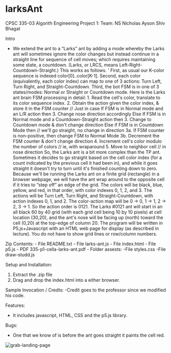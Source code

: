 # larksAnt

CPSC 335-03 Algorith Engineering
Project 1:
Team: NS
Nicholas Ayson
Shiv Bhagat

Intro
   - We extend the ant to a “Larks” ant by adding a mode whereby the Larks ant will sometimes ignore the color
    changes but instead continue in a straight line for sequence of cell moves; which requires maintaining some
    state, a countdown. (Larks, or LRCS, means Left-Right-Countdown-Straight.) This works as follows. '
    First, as usual our K-color sequence is indexed color[0]..color[K-1].
    Second, each color (equivalently, each color index) can map to one of 3 actions: Turn Left, Turn Right, and
    Straight-Countdown.
    Third, the bot FSM is in one of 3 states/modes: Normal or Straight or Countdown mode.
    Here is the Larks ant brain FSM processing in detail:
    1. Read the cell's color, translate to its color sequence index.
    2. Obtain the action given the color index, & store it in the FSM counter // Just in case
    If FSM is in Normal mode and an L/R action then
    3. Change nose direction accordingly
    Else If FSM is in Normal mode and a Countdown-Straight action then
    3. Change to Countdown mode & don't change direction
    Else if FSM is in Countdown Mode then // we'll go straight, no change in direction
    3a. If FSM counter is non-positive, then change FSM to Normal Mode
    3b. Decrement the FSM counter & don't change direction
    4. Increment cell's color modulo the number of colors // ie, with wraparound
    5. Move to neighbor cell // in nose direction
    So, the Larks ant is a bit more complex than the TP ant. Sometimes it decides to go straight based on the cell
    color index (for a count indicated by the previous cell it had been in), and while it goes straight it doesn't try to
    turn until it's finished counting down to zero.
    Because we'll be running the Larks ant on a finite grid (rectangle) in a browser webpage, we will have the ant
    wrap around to the opposite cell if it tries to “step off” an edge of the grid.
    The colors will be black, blue, yellow, and red, in that order, with color indexes 0, 1, 2, and 3.
    The actions will be Turn Left, Turn Right, and Straight-Countdown, with action indexes 0, 1, and 2.
    The color-action map will be 0 → 0, 1 → 1, 2 → 2, 3 → 1. So the action order is 0121.
    The Larks #0121 ant will start in an all black 60 by 40 grid (with each grid cell being 10 by 10 pixels) at cell
    location (30,20), and the ant's nose will be facing up (north) toward the cell (0,20) at the top-edge of column 20.
    The program will be written in P5.js+Javascript with an HTML web page for display (as described in
    lecture). You do not have to show grid lines or row/column numbers.
    
Zip Contents:
      - File README.txt
      - File larks-ant.js
      - File index.html
      - File p5.js
      - PDF 335-p1-cella-larks-ant.pdf
      - Folder assests:
        -File styles.css
        -File draw-studd.js
           
Setup and Installation:
  1. Extract the .zip file 
  2. Drag and drop the index.html into a either browser.

Sample Invocation / Credts:
  -Credit goes to the professor since we modified his code.
  
 Features:
  - It includes javascript, HTML, CSS and the p5.js library.
 
 Bugs:
  - One that we know of is before the ant goes straight it paints the cell red.
 
![grab-landing-page]()

